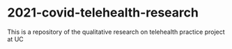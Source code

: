 # 2021-covid-telehealth-research
This is a repository of the qualitative research on telehealth practice project at UC

